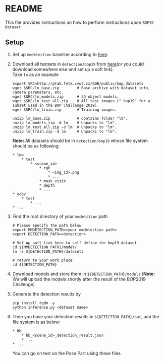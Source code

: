 # README
This file provides instructions on how to perform instructions upon `BOP19 Dataset`

## Setup
1. Set up `mmdetection` baseline according to [here](https://github.com/open-mmlab/mmdetection). 
2. Download all testsets in `detection/bop19` from [here](https://bop.felk.cvut.cz/datasets/)(or you could download somewhere else and set up a soft link).
    <br> Take `lm` as an example
    ```
    export SRC=http://ptak.felk.cvut.cz/6DB/public/bop_datasets
    wget $SRC/lm_base.zip        # Base archive with dataset info, camera parameters, etc.
    wget $SRC/lm_models.zip      # 3D object models.
    wget $SRC/lm_test_all.zip    # All test images ("_bop19" for a subset used in the BOP Challenge 2019).
    wget $SRC/lm_train.zip       # Training images.

    unzip lm_base.zip            # Contains folder "lm".
    unzip lm_models.zip -d lm    # Unpacks to "lm".
    unzip lm_test_all.zip -d lm  # Unpacks to "lm".
    unzip lm_train.zip -d lm     # Unpacks to "lm".
    ```
    <b>Note: </b> All datasets should be in `detection/bop19` whose file system should be as following:
    ```
    * lmo
        * test
            * <scene_id>
                * rgb
                    * <img_id>.png
                    * ...
                * mask_visib
                * depth
                * ...
    * ycbv
        * test
            * ...
    * ...
    ```
3. Find the root directory of your `mmdetction` path
    ```
    # Please specify the path below
    export MMDETECTION_PATH=<your mmdetection path>
    export DETECTION_PATH=<detection>
    
    # Set up soft link here to self-define the bop19-dataset
    cd ${MMDETECTION_PATH}/mmdet/
    ln -s ${DETECTION_PATH}/datasets

    # return to your work place
    cd ${DETECTION_PATH}
    ```

4. Download models and store them in `${DETECTION_PATH}/models` (<b>Note: </b> We will upload the models shortly after the result of the BOP2019 Challenge)

5. Generate the detection results by
    ```
    pip install tqdm -y
    python inference.py <dataset name>
    ```
6. Then you have your detection results in `${DETECTION_PATH}/out`, and the file system is as below:
    ```
    * hb
        * hb_<scene_id>_detection_result.json
        * ...
    * ...
    ```
    You can go on test on the Pose Part using these files.
